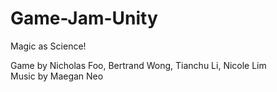 # Game-Jam-Unity
Magic as Science!

Game by Nicholas Foo, Bertrand Wong, Tianchu Li, Nicole Lim
<br>Music by Maegan Neo


